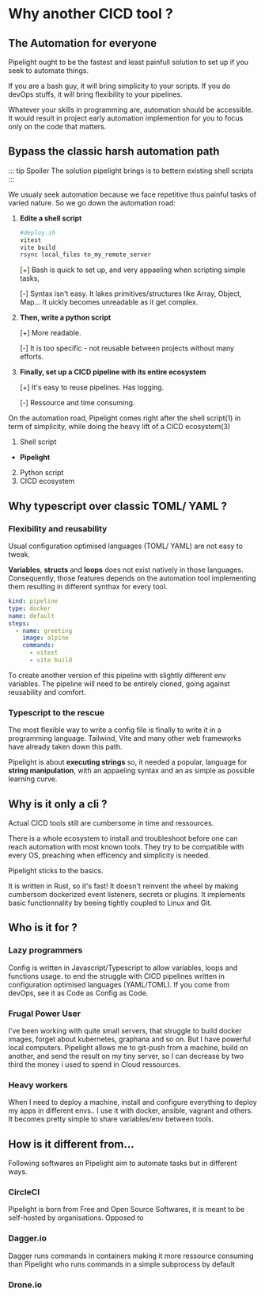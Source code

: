 # Why another CICD tool ?

## The Automation for everyone

Pipelight ought to be the fastest and least painfull solution to set up if you seek to automate things.

If you are a bash guy, it will bring simplicity to your scripts.
If you do devOps stuffs, it will bring flexibility to your pipelines.

Whatever your skills in programming are, automation should be accessible.
It would result in project early automation implemention for you to focus only on the code that matters.

## Bypass the classic harsh automation path

::: tip Spoiler
The solution pipelight brings is to bettern existing shell scripts
:::

We usualy seek automation because we face repetitive thus painful tasks of varied nature.
So we go down the automation road:

1. **Edite a shell script**

   ```sh
   #deploy.sh
   vitest
   vite build
   rsync local_files to_my_remote_server
   ```

   [+]
   Bash is quick to set up, and very appaeling when scripting simple tasks,

   [-]
   Syntax isn't easy.
   It lakes primitives/structures like Array, Object, Map...
   It uickly becomes unreadable as it get complex.

2. **Then, write a python script**

   [+]
   More readable.

   [-]
   It is too specific - not reusable between projects without many efforts.

3. **Finally, set up a CICD pipeline with its entire ecosystem**

   [+]
   It's easy to reuse pipelines. Has logging.

   [-]
   Ressource and time consuming.

On the automation road, Pipelight comes
right after the shell script(1) in term of simplicity,
while doing the heavy lift of a CICD ecosystem(3)

1. Shell script

- **Pipelight**

2. Python script
3. CICD ecosystem

## Why typescript over classic TOML/ YAML ?

### Flexibility and reusability

Usual configuration optimised languages (TOML/ YAML) are not easy to tweak.

**Variables**, **structs** and **loops** does not exist natively in those languages.
Consequently, those features depends on the automation tool implementing them resulting in different synthax for every tool.

```yaml
kind: pipeline
type: docker
name: default
steps:
  - name: greeting
    image: alpine
    commands:
      - vitest
      - vite build
```

To create another version of this pipeline with slightly different env variables.
The pipeline will need to be entirely cloned, going against reusability and comfort.

### Typescript to the rescue

The most flexible way to write a config file is finally to write it in a programming language.
Tailwind, Vite and many other web frameworks have already taken down this path.

Pipelight is about **executing strings** so, it needed a popular, language for **string manipulation**,
with an appaeling syntax and an as simple as possible learning curve.

## Why is it only a cli ?

Actual CICD tools still are cumbersome in time and ressources.

There is a whole ecosystem to install and troubleshoot before one can reach automation with most known tools.
They try to be compatible with every OS, preaching when efficency and simplicity is needed.

Pipelight sticks to the basics.

It is written in Rust, so it's fast!
It doesn't reinvent the wheel by making cumbersom dockerized event listeners, secrets or plugins.
It implements basic functionnality by beeing tightly coupled to Linux and Git.

## Who is it for ?

### Lazy programmers

Config is written in Javascript/Typescript to allow variables, loops and functions usage.
to end the struggle with CICD pipelines written in configuration optimised languages (YAML/TOML).
If you come from devOps, see it as Code as Config as Code.

### Frugal Power User

I've been working with quite small servers, that struggle to build docker images, forget about kubernetes, graphana and so on.
But I have powerful local computers.
Pipelight allows me to git-push from a machine, build on another, and send the result on my tiny server,
so I can decrease by two third the money i used to spend in Cloud ressources.

### Heavy workers

When I need to deploy a machine, install and configure everything to deploy my apps in different envs..
I use it with docker, ansible, vagrant and others.
It becomes pretty simple to share variables/env between tools.

## How is it different from...

Following softwares an Pipelight aim to automate tasks but in different ways.

### CircleCI

Pipelight is born from Free and Open Source Softwares, it is meant to be self-hosted by organisations.
Opposed to

### Dagger.io

Dagger runs commands in containers making it more ressource consuming than Pipelight
who runs commands in a simple subprocess by default

### Drone.io
